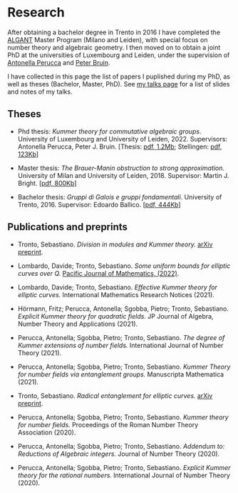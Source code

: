 # Research

After obtaining a bachelor degree in Trento in 2016 I have completed the
[ALGANT](https://algant.eu) Master Program (Milano and Leiden), with
special focus on number theory and algebraic geometry. I then moved on to
obtain a joint PhD at the universities of Luxembourg and Leiden, under
the supervision of [Antonella Perucca](http://antonellaperucca.net) and
[Peter Bruin](https://www.math.leidenuniv.nl/~pbruin).

I have collected in this page the list of papers I puplished during my PhD,
as well as theses (Bachelor, Master, PhD). See [my talks page](../talks)
for a list of slides and notes of my talks.

## Theses

* Phd thesis: *Kummer theory for commutative algebraic groups*.
  University of Luxembourg and University of Leiden, 2022.
  Supervisors: Antonella Perucca, Peter J. Bruin.
  [Thesis: [pdf, 1.2Mb](phd-thesis.pdf);
  Stellingen: [pdf, 123Kb](stellingen.pdf)]

* Master thesis: *The Brauer-Manin obstruction to strong approximation*.
  University of Milan and University of Leiden, 2018.
  Supervisor: Martin J. Bright.
  [[pdf, 800Kb](master-thesis.pdf)]

* Bachelor thesis: *Gruppi di Galois e gruppi fondamentali*.
  University of Trento, 2016.
  Supervisor: Edoardo Ballico.
  [[pdf, 444Kb](bachelor-thesis.pdf)]

## Publications and preprints

* Tronto, Sebastiano.
  *Division in modules and Kummer theory.*
  [arXiv preprint](https://arxiv.org/abs/2111.14363).

* Lombardo, Davide; Tronto, Sebastiano.
  *Some uniform bounds for elliptic curves over Q.*
  [Pacific Journal of Mathematics, (2022)](https://msp.org/pjm/2022/320-1/p06.xhtml).

* Lombardo, Davide; Tronto, Sebastiano.
  *Effective Kummer theory for elliptic curves.*
  International Mathematics Research Notices (2021).

* Hörmann, Fritz; Perucca, Antonella; Sgobba, Pietro; Tronto, Sebastiano.
  *Explicit Kummer theory for quadratic fields.*
  JP Journal of Algebra, Number Theory and Applications (2021).

* Perucca, Antonella; Sgobba, Pietro; Tronto, Sebastiano.
  *The degree of Kummer extensions of number fields.*
  International Journal of Number Theory (2021).

* Perucca, Antonella; Sgobba, Pietro; Tronto, Sebastiano.
  *Kummer Theory for number fields via entanglement groups.*
  Manuscripta Mathematica (2021).

* Tronto, Sebastiano.
  *Radical entanglement for elliptic curves.*
  [arXiv preprint](https://arxiv.org/abs/2009.08298).

* Perucca, Antonella; Sgobba, Pietro; Tronto, Sebastiano.
  *Kummer theory for number fields.*
  Proceedings of the Roman Number Theory Association (2020).

* Perucca, Antonella; Sgobba, Pietro; Tronto, Sebastiano.
  *Addendum to: Reductions of Algebraic integers.*
  Journal of Number Theory (2020).

* Perucca, Antonella; Sgobba, Pietro; Tronto, Sebastiano.
  *Explicit Kummer theory for the rational numbers.*
  International Journal of Number Theory (2020).
